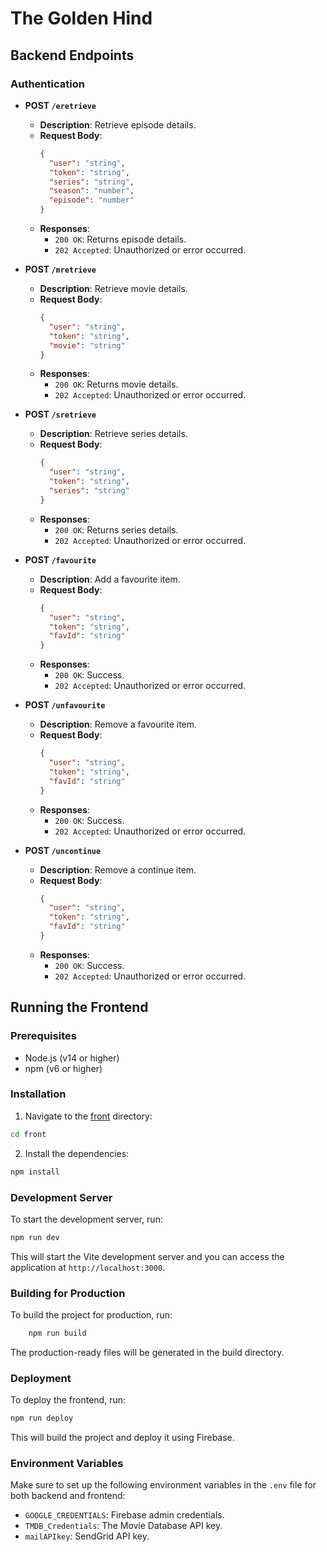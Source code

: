 # The Golden Hind

## Backend Endpoints

### Authentication
- **POST `/eretrieve`**
  - **Description**: Retrieve episode details.
  - **Request Body**:
    ```json
    {
      "user": "string",
      "token": "string",
      "series": "string",
      "season": "number",
      "episode": "number"
    }
    ```
  - **Responses**:
    - `200 OK`: Returns episode details.
    - `202 Accepted`: Unauthorized or error occurred.

- **POST `/mretrieve`**
  - **Description**: Retrieve movie details.
  - **Request Body**:
    ```json
    {
      "user": "string",
      "token": "string",
      "movie": "string"
    }
    ```
  - **Responses**:
    - `200 OK`: Returns movie details.
    - `202 Accepted`: Unauthorized or error occurred.

- **POST `/sretrieve`**
  - **Description**: Retrieve series details.
  - **Request Body**:
    ```json
    {
      "user": "string",
      "token": "string",
      "series": "string"
    }
    ```
  - **Responses**:
    - `200 OK`: Returns series details.
    - `202 Accepted`: Unauthorized or error occurred.

- **POST `/favourite`**
  - **Description**: Add a favourite item.
  - **Request Body**:
    ```json
    {
      "user": "string",
      "token": "string",
      "favId": "string"
    }
    ```
  - **Responses**:
    - `200 OK`: Success.
    - `202 Accepted`: Unauthorized or error occurred.

- **POST `/unfavourite`**
  - **Description**: Remove a favourite item.
  - **Request Body**:
    ```json
    {
      "user": "string",
      "token": "string",
      "favId": "string"
    }
    ```
  - **Responses**:
    - `200 OK`: Success.
    - `202 Accepted`: Unauthorized or error occurred.

- **POST `/uncontinue`**
  - **Description**: Remove a continue item.
  - **Request Body**:
    ```json
    {
      "user": "string",
      "token": "string",
      "favId": "string"
    }
    ```
  - **Responses**:
    - `200 OK`: Success.
    - `202 Accepted`: Unauthorized or error occurred.

## Running the Frontend

### Prerequisites
- Node.js (v14 or higher)
- npm (v6 or higher)

### Installation
1. Navigate to the [front](http://_vscodecontentref_/0) directory:
```sh
cd front
```
2. Install the dependencies:

```sh
npm install
```

### Development Server

To start the development server, run:
```sh
npm run dev
```

This will start the Vite development server and you can access the application at ```http://localhost:3000```.

### Building for Production
To build the project for production, run:

```sh
    npm run build
```

The production-ready files will be generated in the build directory.

### Deployment
To deploy the frontend, run:

```sh
npm run deploy
```

This will build the project and deploy it using Firebase.

### Environment Variables
Make sure to set up the following environment variables in the ```.env``` file for both backend and frontend:

* ```GOOGLE_CREDENTIALS```: Firebase admin credentials.
* ```TMDB_Credentials```: The Movie Database API key.
* ```mailAPIkey```: SendGrid API key.
